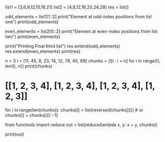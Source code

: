 list1 = [3,6,9,12,15,18,21]
list2 = [4,8,12,16,20,24,28]
res = list()

odd_elements = list1[1::2]
print("Element at odd-index positions from list one")
print(odd_elements)

even_elements = list2[0::2]
print("Element at even-index positions from list two")
print(even_elements)

print("Printing Final third list")
res.extend(odd_elements)
res.extend(even_elements)
print(res)

n = 3
l = [11, 45, 8, 23, 14, 12, 78, 45, 89]
chunks = [l[i : i + n] for i in range(0, len(l), n)]
print(chunks)
# [[1, 2, 3, 4], [1, 2, 3, 4], [1, 2, 3, 4], [1, 2, 3]]

for i in range(len(chunks)):
    chunks[i] = list(reversed(chunks[i])) # or chunks[i] = chunks[i][::-1]

from functools import reduce
out = list(reduce(lambda x, y: x + y, chunks))

print(out)
